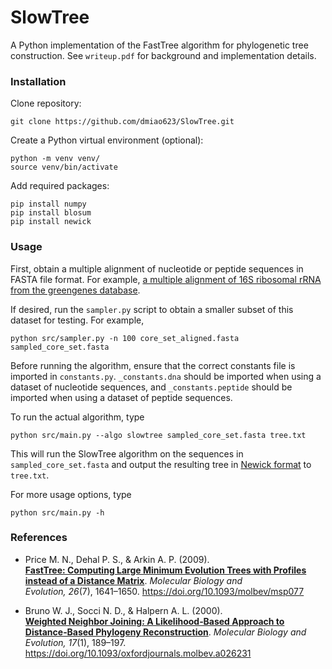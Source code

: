# SlowTree

A Python implementation of the FastTree algorithm for phylogenetic tree construction. See `writeup.pdf` for background and implementation details.

### Installation

Clone repository:

```shell
git clone https://github.com/dmiao623/SlowTree.git
```

Create a Python virtual environment (optional):

```shell
python -m venv venv/
source venv/bin/activate
```

Add required packages:

```
pip install numpy
pip install blosum
pip install newick
```

### Usage

First, obtain a multiple alignment of nucleotide or peptide sequences in FASTA file format. For example, [a multiple alignment of 16S ribosomal rRNA from the greengenes database](https://greengenes.lbl.gov/Download/Sequence_Data/Fasta_data_files/core_set_aligned.fasta).

If desired, run the `sampler.py` script to obtain a smaller subset of this dataset for testing. For example,
```
python src/sampler.py -n 100 core_set_aligned.fasta sampled_core_set.fasta
```

Before running the algorithm, ensure that the correct constants file is imported in `constants.py`. `_constants.dna` should be imported when using a dataset of nucleotide sequences, and `_constants.peptide` should be imported when using a dataset of peptide sequences. 

To run the actual algorithm, type
```
python src/main.py --algo slowtree sampled_core_set.fasta tree.txt
```
This will run the SlowTree algorithm on the sequences in `sampled_core_set.fasta` and output the resulting tree in [Newick format](https://en.wikipedia.org/wiki/Newick_format) to `tree.txt`.

For more usage options, type
```
python src/main.py -h
```

### References

- Price M. N., Dehal P. S., & Arkin A. P. (2009).  
  **[FastTree: Computing Large Minimum Evolution Trees with Profiles instead of a Distance Matrix](https://academic.oup.com/mbe/article/26/7/1641/1128976)**. *Molecular Biology and Evolution, 26*(7), 1641–1650. https://doi.org/10.1093/molbev/msp077 

- Bruno W. J., Socci N. D., & Halpern A. L. (2000).  
  **[Weighted Neighbor Joining: A Likelihood‑Based Approach to Distance‑Based Phylogeny Reconstruction](https://academic.oup.com/mbe/article/17/1/189/975625)**. *Molecular Biology and Evolution, 17*(1), 189–197. https://doi.org/10.1093/oxfordjournals.molbev.a026231

